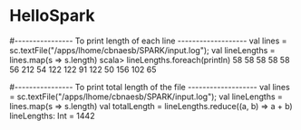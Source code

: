 # HelloSpark


#----------------  To print length of each line -------------------
val lines = sc.textFile("/apps/lhome/cbnaesb/SPARK/input.log");
val lineLengths = lines.map(s => s.length)
scala> lineLengths.foreach(println)
58
58
58
58
58
56
212
54
122
122
91
122
50
156
102
65

#----------------  To print total length of the file -------------------
val lines = sc.textFile("/apps/lhome/cbnaesb/SPARK/input.log");
val lineLengths = lines.map(s => s.length)
val totalLength = lineLengths.reduce((a, b) => a + b)
 lineLengths: Int = 1442
